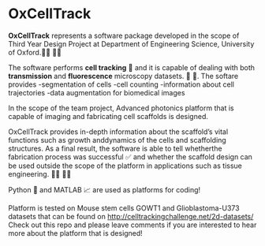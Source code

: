 # OxCellTrack

**OxCellTrack** represents a software package developed in the scope of Third Year Design Project at Department of Engineering Science, University of Oxford.:woman_student: :man_student:

The software performs **cell tracking** :dna: and it is capable of dealing with both **transmission** and **fluorescence** microscopy datasets. :microscope: :raised_hands:. The softare provides
-segmentation of cells
-cell counting
-information about cell trajectories
-data augmentation for biomedical images

In the scope of the team project, Advanced photonics platform that is capable of imaging and fabricating cell scaffolds is designed.

OxCellTrack provides in-depth information about the scaffold’s vital functions such as growth anddynamics of the cells and scaffolding structures.  As a final result, the software is able to tell whetherthe fabrication process was successful :white_check_mark: and whether the scaffold design can be used outside the scope of the platform in applications such as tissue engineering. :woman_health_worker: :man_health_worker:

Python :snake: and MATLAB :chart_with_upwards_trend: are used as platforms for coding!

Platform is tested on Mouse stem cells GOWT1 and Glioblastoma-U373 datasets that can be found on http://celltrackingchallenge.net/2d-datasets/ 
Check out this repo and please leave comments if you are interested to hear more about the platform that is designed!
